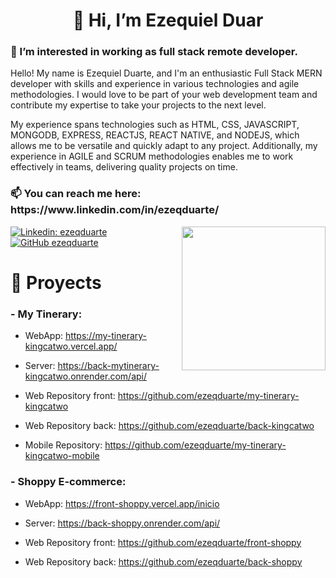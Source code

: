 <h1 align='center' > 👋 Hi, I’m Ezequiel Duar</h1>
<h3 >👀 I’m interested in working as full stack remote developer.</h3>
<p>Hello! My name is Ezequiel Duarte, and I'm an enthusiastic Full Stack MERN developer with skills and experience in various technologies and agile methodologies. I would love to be part of your web development team and contribute my expertise to take your projects to the next level.

My experience spans technologies such as HTML, CSS, JAVASCRIPT, MONGODB, EXPRESS, REACTJS, REACT NATIVE, and NODEJS, which allows me to be versatile and quickly adapt to any project. Additionally, my experience in AGILE and SCRUM methodologies enables me to work effectively in teams, delivering quality projects on time.<p>
<h3 >📫 You can reach me here: https://www.linkedin.com/in/ezeqduarte/</h3>

<img align='right' src="https://cdn-icons-png.flaticon.com/512/2317/2317963.png" width="230">



[![Linkedin: ezeqduarte](https://img.shields.io/badge/-ezeqduarte-blue?style=flat-square&logo=Linkedin&logoColor=white&link=https://www.linkedin.com/in/ezeqduarte/)](https://www.linkedin.com/in/ezeqduarte/)
[![GitHub ezeqduarte](https://img.shields.io/github/followers/ezeqduarte?label=follow&style=social)](https://github.com/ezeqduarte)


###   

<h1>🧳 Proyects</h1>

<h3> - My Tinerary: </h3>

- WebApp: https://my-tinerary-kingcatwo.vercel.app/ <br>
- Server: https://back-mytinerary-kingcatwo.onrender.com/api/

- Web Repository front: https://github.com/ezeqduarte/my-tinerary-kingcatwo <br>
- Web Repository back: https://github.com/ezeqduarte/back-kingcatwo <br>

- Mobile Repository: https://github.com/ezeqduarte/my-tinerary-kingcatwo-mobile

<h3> - Shoppy E-commerce:</h3>

- WebApp: https://front-shoppy.vercel.app/inicio <br>
- Server: https://back-shoppy.onrender.com/api/ 

- Web Repository front: https://github.com/ezeqduarte/front-shoppy <br>
- Web Repository back: https://github.com/ezeqduarte/back-shoppy <br>


